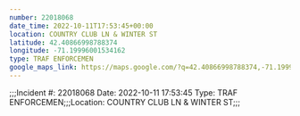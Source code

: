 ```yaml
---
number: 22018068
date_time: 2022-10-11T17:53:45+00:00
location: COUNTRY CLUB LN & WINTER ST
latitude: 42.40866998788374
longitude: -71.19996001534162
type: TRAF ENFORCEMEN
google_maps_link: https://maps.google.com/?q=42.40866998788374,-71.19996001534162
---
```


;;;Incident #: 22018068  Date: 2022-10-11 17:53:45   Type: TRAF ENFORCEMEN;;;Location: COUNTRY CLUB LN & WINTER ST;;;
